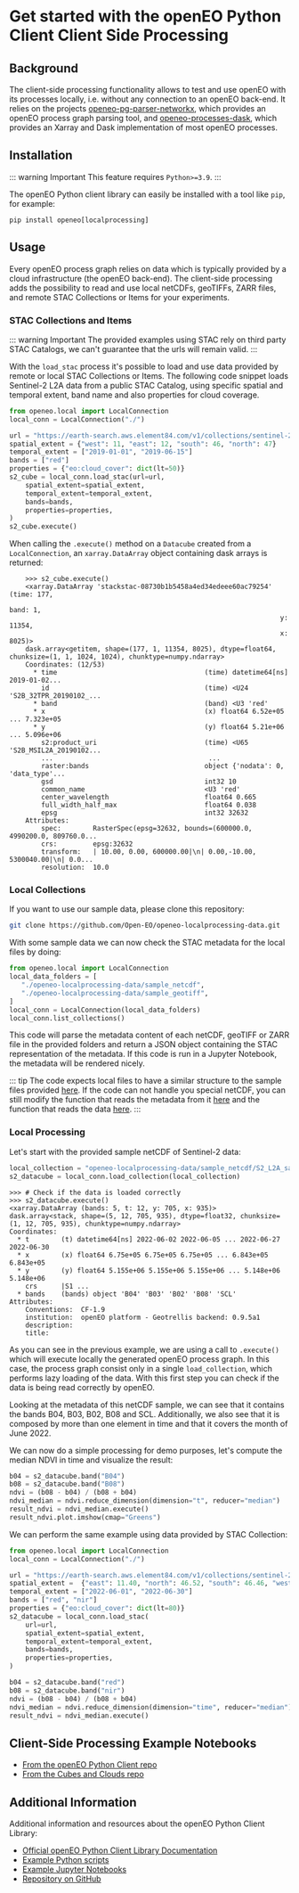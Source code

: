 # Get started with the openEO Python Client Client Side Processing

## Background

The client-side processing functionality allows to test and use openEO with its processes locally, i.e. without any connection to an openEO back-end.
It relies on the projects [openeo-pg-parser-networkx](https://github.com/Open-EO/openeo-pg-parser-networkx>), which provides an openEO process graph parsing tool, and [openeo-processes-dask](https://github.com/Open-EO/openeo-processes-dask), which provides an Xarray and Dask implementation of most openEO processes.

## Installation

::: warning Important
This feature requires ``Python>=3.9``.
:::

The openEO Python client library can easily be installed with a tool like `pip`, for example:

```shell script
pip install openeo[localprocessing]
```


## Usage

Every openEO process graph relies on data which is typically provided by a cloud infrastructure (the openEO back-end).
The client-side processing adds the possibility to read and use local netCDFs, geoTIFFs, ZARR files, and remote STAC Collections or Items for your experiments.

### STAC Collections and Items

::: warning Important
The provided examples using STAC rely on third party STAC Catalogs, we can't guarantee that the urls will remain valid.
:::

With the `load_stac` process it's possible to load and use data provided by remote or local STAC Collections or Items.
The following code snippet loads Sentinel-2 L2A data from a public STAC Catalog, using specific spatial and temporal extent, band name and also properties for cloud coverage.

```python
from openeo.local import LocalConnection
local_conn = LocalConnection("./")

url = "https://earth-search.aws.element84.com/v1/collections/sentinel-2-l2a"
spatial_extent = {"west": 11, "east": 12, "south": 46, "north": 47}
temporal_extent = ["2019-01-01", "2019-06-15"]
bands = ["red"]
properties = {"eo:cloud_cover": dict(lt=50)}
s2_cube = local_conn.load_stac(url=url,
    spatial_extent=spatial_extent,
    temporal_extent=temporal_extent,
    bands=bands,
    properties=properties,
)
s2_cube.execute()
```

When calling the `.execute()` method on a `Datacube` created from a `LocalConnection`, an `xarray.DataArray` object containing dask arrays is returned:

```
    >>> s2_cube.execute()
    <xarray.DataArray 'stackstac-08730b1b5458a4ed34edeee60ac79254' (time: 177,
                                                                    band: 1,
                                                                    y: 11354,
                                                                    x: 8025)>
    dask.array<getitem, shape=(177, 1, 11354, 8025), dtype=float64, chunksize=(1, 1, 1024, 1024), chunktype=numpy.ndarray>
    Coordinates: (12/53)
      * time                                     (time) datetime64[ns] 2019-01-02...
        id                                       (time) <U24 'S2B_32TPR_20190102_...
      * band                                     (band) <U3 'red'
      * x                                        (x) float64 6.52e+05 ... 7.323e+05
      * y                                        (y) float64 5.21e+06 ... 5.096e+06
        s2:product_uri                           (time) <U65 'S2B_MSIL2A_20190102...
        ...                                       ...
        raster:bands                             object {'nodata': 0, 'data_type'...
        gsd                                      int32 10
        common_name                              <U3 'red'
        center_wavelength                        float64 0.665
        full_width_half_max                      float64 0.038
        epsg                                     int32 32632
    Attributes:
        spec:        RasterSpec(epsg=32632, bounds=(600000.0, 4990200.0, 809760.0...
        crs:         epsg:32632
        transform:   | 10.00, 0.00, 600000.00|\n| 0.00,-10.00, 5300040.00|\n| 0.0...
        resolution:  10.0
```

### Local Collections

If you want to use our sample data, please clone this repository:

```bash
git clone https://github.com/Open-EO/openeo-localprocessing-data.git
```

With some sample data we can now check the STAC metadata for the local files by doing:

```python
from openeo.local import LocalConnection
local_data_folders = [
   "./openeo-localprocessing-data/sample_netcdf",
   "./openeo-localprocessing-data/sample_geotiff",
]
local_conn = LocalConnection(local_data_folders)
local_conn.list_collections()
```
This code will parse the metadata content of each netCDF, geoTIFF or ZARR file in the provided folders and return a JSON object containing the STAC representation of the metadata.
If this code is run in a Jupyter Notebook, the metadata will be rendered nicely.

::: tip
The code expects local files to have a similar structure to the sample files provided [here](https://github.com/Open-EO/openeo-localprocessing-data.git).
If the code can not handle you special netCDF, you can still modify the function that reads the metadata from it [here](https://github.com/Open-EO/openeo-python-client/blob/master/openeo/local/collections.py) and the function that reads the data [here](https://github.com/Open-EO/openeo-python-client/blob/master/openeo/local/processing.py).
:::

### Local Processing

Let's start with the provided sample netCDF of Sentinel-2 data:
```python
local_collection = "openeo-localprocessing-data/sample_netcdf/S2_L2A_sample.nc"
s2_datacube = local_conn.load_collection(local_collection)
```
```
>>> # Check if the data is loaded correctly
>>> s2_datacube.execute()
<xarray.DataArray (bands: 5, t: 12, y: 705, x: 935)>
dask.array<stack, shape=(5, 12, 705, 935), dtype=float32, chunksize=(1, 12, 705, 935), chunktype=numpy.ndarray>
Coordinates:
  * t        (t) datetime64[ns] 2022-06-02 2022-06-05 ... 2022-06-27 2022-06-30
  * x        (x) float64 6.75e+05 6.75e+05 6.75e+05 ... 6.843e+05 6.843e+05
  * y        (y) float64 5.155e+06 5.155e+06 5.155e+06 ... 5.148e+06 5.148e+06
    crs      |S1 ...
  * bands    (bands) object 'B04' 'B03' 'B02' 'B08' 'SCL'
Attributes:
    Conventions:  CF-1.9
    institution:  openEO platform - Geotrellis backend: 0.9.5a1
    description:
    title:
```

As you can see in the previous example, we are using a call to `.execute()` which will execute locally the generated openEO process graph.
In this case, the process graph consist only in a single `load_collection`, which performs lazy loading of the data. With this first step you can check if the data is being read correctly by openEO.

Looking at the metadata of this netCDF sample, we can see that it contains the bands B04, B03, B02, B08 and SCL.
Additionally, we also see that it is composed by more than one element in time and that it covers the month of June 2022.

We can now do a simple processing for demo purposes, let's compute the median NDVI in time and visualize the result:

```python
b04 = s2_datacube.band("B04")
b08 = s2_datacube.band("B08")
ndvi = (b08 - b04) / (b08 + b04)
ndvi_median = ndvi.reduce_dimension(dimension="t", reducer="median")
result_ndvi = ndvi_median.execute()
result_ndvi.plot.imshow(cmap="Greens")
```

We can perform the same example using data provided by STAC Collection:


```python
from openeo.local import LocalConnection
local_conn = LocalConnection("./")

url = "https://earth-search.aws.element84.com/v1/collections/sentinel-2-l2a"
spatial_extent =  {"east": 11.40, "north": 46.52, "south": 46.46, "west": 11.25}
temporal_extent = ["2022-06-01", "2022-06-30"]
bands = ["red", "nir"]
properties = {"eo:cloud_cover": dict(lt=80)}
s2_datacube = local_conn.load_stac(
    url=url,
    spatial_extent=spatial_extent,
    temporal_extent=temporal_extent,
    bands=bands,
    properties=properties,
)

b04 = s2_datacube.band("red")
b08 = s2_datacube.band("nir")
ndvi = (b08 - b04) / (b08 + b04)
ndvi_median = ndvi.reduce_dimension(dimension="time", reducer="median")
result_ndvi = ndvi_median.execute()
```

## Client-Side Processing Example Notebooks

* [From the openEO Python Client repo](https://github.com/Open-EO/openeo-python-client/tree/master/examples/notebooks/Client_Side_Processing)
* [From the Cubes and Clouds repo](https://github.com/EO-College/cubes-and-clouds/blob/main/lectures/3.1_data_processing/exercises/_alternatives/31_data_processing_stac.ipynb)

## Additional Information

Additional information and resources about the openEO Python Client Library:

* [Official openEO Python Client Library Documentation](https://open-eo.github.io/openeo-python-client/)
* [Example Python scripts](https://github.com/Open-EO/openeo-python-client/tree/master/examples)
* [Example Jupyter Notebooks](https://github.com/Open-EO/openeo-python-client/tree/master/examples/notebooks)
* [Repository on GitHub](https://github.com/Open-EO/openeo-python-client)
